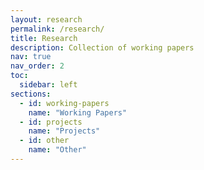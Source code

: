 ```yaml
---
layout: research
permalink: /research/
title: Research
description: Collection of working papers
nav: true
nav_order: 2
toc:
  sidebar: left  
sections:
  - id: working-papers
    name: "Working Papers"
  - id: projects
    name: "Projects"
  - id: other
    name: "Other"
---
```



